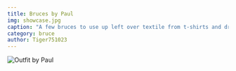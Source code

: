 ```yaml
---
title: Bruces by Paul
img: showcase.jpg
caption: "A few bruces to use up left over textile from t-shirts and dresse"
category: bruce
author: Tiger751023
---
```


![Outfit by Paul](/img/showcase/bruces-by-paul/high_back.jpg)